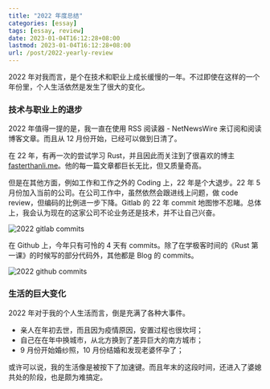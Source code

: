 ```yaml
---
title: "2022 年度总结"
categories: [essay]
tags: [essay, review]
date: 2023-01-04T16:12:28+08:00
lastmod: 2023-01-04T16:12:28+08:00
url: /post/2022-yearly-review
---
```


2022 年对我而言，是个在技术和职业上成长缓慢的一年。不过即使在这样的一个年份里，个人生活依然是发生了很大的变化。

<!--more-->

### 技术与职业上的退步

2022 年值得一提的是，我一直在使用 RSS 阅读器 - NetNewsWire 来订阅和阅读博客文章。而且从 12 月份开始，已经可以做到日清了。

在 22 年，有再一次的尝试学习 Rust，并且因此而关注到了很喜欢的博主 [fasterthanli.me](https://fasterthanli.me/)。他的每一篇文章都巨长无比，但又质量奇高。

但是在其他方面，例如工作和工作之外的 Coding 上，22 年是个大退步。22 年 5 月份加入当前的公司。在公司工作中，虽然依然会跟进线上问题，做 code review，但编码的比例进一步下降。Gitlab 的 22 年 commit 地图惨不忍睹。总体上，我会认为现在的这家公司不论业务还是技术，并不让自己兴奋。

![2022 gitlab commits](/static/gitlab-commits-2023-01-01.png)

在 Github 上，今年只有可怜的 4 天有 commits。除了在学极客时间的《Rust 第一课》的时候写的部分代码外，其他都是 Blog 的 commits。

![2022 github commits](/static/github-commits-2022.png)

### 生活的巨大变化

2022 年对于我的个人生活而言，倒是充满了各种大事件。

* 亲人在年初去世，而且因为疫情原因，安置过程也很坎坷；
* 自己在在年中换城市，从北方换到了差异巨大的南方城市；
* 9 月份开始婚纱照，10 月份结婚和发现老婆怀孕了；

或许可以说，我的生活像是被按下了加速键。而且年末的这段时间，还进入了婆媳共处的阶段，也是颇为难搞定。
